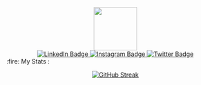<div id="header" align="center">
  <img src="https://media.giphy.com/media/M9gbBd9nbDrOTu1Mqx/giphy.gif" width="100"/>
</div>
<div id="badges" align="center">
  <a href="https://www.linkedin.com/feed/?trk=sem-ga_campid.14650114788_asid.127961666300_crid.651859540488_kw.linkedin%20login_d.c_tid.kwd-12704335873_n.g_mt.e_geo.9301174">
    <img src="https://img.shields.io/badge/LinkedIn-blue?style=for-the-badge&logo=linkedin&logoColor=white" alt="LinkedIn Badge"/>
  </a>
  <a href="https://www.instagram.com/shivvv_am/">
    <img src="https://img.shields.io/badge/Instagram-red?style=for-the-badge&logo=instagram&logoColor=white" alt="Instagram Badge"/>
  </a>
  <a href="your-twitter-URL">
    <img src="https://img.shields.io/badge/Twitter-blue?style=for-the-badge&logo=twitter&logoColor=white" alt="Twitter Badge"/>
  </a>
</div>
:fire: My Stats :
<div align="center">
  
  
[![GitHub Streak](https://github-readme-streak-stats.herokuapp.com?user=Shivam988&theme=blue-green&border_radius=4.6&date_format=j%20M%5B%20Y%5D)](https://git.io/streak-stats)
  </div>
